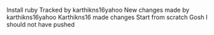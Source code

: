 Install ruby 
Tracked by karthikns16yahoo 
New changes made by karthikns16yahoo 
Karthikns16 made changes
Start from scratch 
Gosh I should not have pushed
